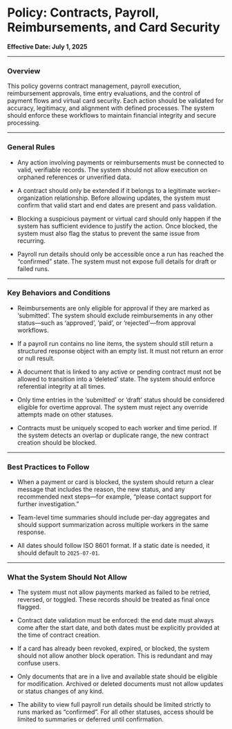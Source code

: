 # Policy: Contracts, Payroll, Reimbursements, and Card Security

**Effective Date: July 1, 2025**

---

### Overview

This policy governs contract management, payroll execution, reimbursement approvals, time entry evaluations, and the control of payment flows and virtual card security. Each action should be validated for accuracy, legitimacy, and alignment with defined processes. The system should enforce these workflows to maintain financial integrity and secure processing.

---

### General Rules

- Any action involving payments or reimbursements must be connected to valid, verifiable records. The system should not allow execution on orphaned references or unverified data.

- A contract should only be extended if it belongs to a legitimate worker–organization relationship. Before allowing updates, the system must confirm that valid start and end dates are present and pass validation.

- Blocking a suspicious payment or virtual card should only happen if the system has sufficient evidence to justify the action. Once blocked, the system must also flag the status to prevent the same issue from recurring.

- Payroll run details should only be accessible once a run has reached the “confirmed” state. The system must not expose full details for draft or failed runs.

---

### Key Behaviors and Conditions

- Reimbursements are only eligible for approval if they are marked as ‘submitted’. The system should exclude reimbursements in any other status—such as ‘approved’, ‘paid’, or ‘rejected’—from approval workflows.

- If a payroll run contains no line items, the system should still return a structured response object with an empty list. It must not return an error or null result.

- A document that is linked to any active or pending contract must not be allowed to transition into a ‘deleted’ state. The system should enforce referential integrity at all times.

- Only time entries in the ‘submitted’ or ‘draft’ status should be considered eligible for overtime approval. The system must reject any override attempts made on other statuses.

- Contracts must be uniquely scoped to each worker and time period. If the system detects an overlap or duplicate range, the new contract creation should be blocked.

---

### Best Practices to Follow

- When a payment or card is blocked, the system should return a clear message that includes the reason, the new status, and any recommended next steps—for example, “please contact support for further investigation.”

- Team-level time summaries should include per-day aggregates and should support summarization across multiple workers in the same response.

- All dates should follow ISO 8601 format. If a static date is needed, it should default to `2025-07-01`.

---

### What the System Should Not Allow

- The system must not allow payments marked as failed to be retried, reversed, or toggled. These records should be treated as final once flagged.

- Contract date validation must be enforced: the end date must always come after the start date, and both dates must be explicitly provided at the time of contract creation.

- If a card has already been revoked, expired, or blocked, the system should not allow another block operation. This is redundant and may confuse users.

- Only documents that are in a live and available state should be eligible for modification. Archived or deleted documents must not allow updates or status changes of any kind.

- The ability to view full payroll run details should be limited strictly to runs marked as “confirmed”. For all other statuses, access should be limited to summaries or deferred until confirmation.
